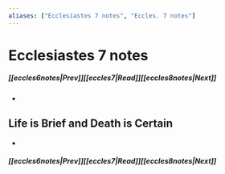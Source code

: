 ```yaml
---
aliases: ["Ecclesiastes 7 notes", "Eccles. 7 notes"]
---
```

# Ecclesiastes 7 notes
##### <span class=arrow-left></span>[[eccles6notes|Prev]]<span class=navigation-separator></span>[[eccles7|Read]]<span class=navigation-separator></span>[[eccles8notes|Next]]<span class=arrow-right></span>
- 
## Life is Brief and Death is Certain
- 
##### <span class=arrow-left></span>[[eccles6notes|Prev]]<span class=navigation-separator></span>[[eccles7|Read]]<span class=navigation-separator></span>[[eccles8notes|Next]]<span class=arrow-right></span>